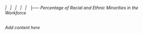 ###### |   |   |   |   |   ├── Percentage of Racial and Ethnic Minorities in the Workforce

*Add content here*